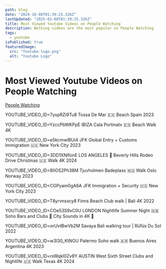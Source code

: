 ```yaml
---
path: blog
date: "2024-10-08T01:39:25.326Z"
lastUpdated: "2025-02-08T01:39:25.326Z"
title: Most Viewed Youtube Videos on People Watching
description: Walking videos are the most popular on People Watching
tags:
  - youtube
isPublished: true
featuredImage:
  src: "Youtube-logo.png"
  alt: "Youtube Logo"
---
```


# Most Viewed Youtube Videos on People Watching

[People Watching](https://www.youtube.com/channel/UCzLPnJlM_5IEe2djVMB2jLA)

YOUTUBE_VIDEO_ID=7yspRZi9Tu8
Tossa De Mar 🇪🇸 Beach Spain 2023

YOUTUBE_VIDEO_ID=YzccPbWKPpE
IBIZA Cala Portinatx 🇪🇸 Beach Walk 4K

YOUTUBE_VIDEO_ID=e5kcmwlBUi4
JFK Global Entry + Customs Immigration 🇺🇸 New York City 2023

YOUTUBE_VIDEO_ID=3DD1XNIfonE
LOS ANGELES 🎄 Beverly Hills Rodeo Drive Christmas 🇺🇸 Walk 4K 2024

YOUTUBE_VIDEO_ID=8IIOS2Ph38M
Tjuvholmen Badeplass 🇳🇴 Walk Oslo Norway 2023

YOUTUBE_VIDEO_ID=CGPyam0gA6A
JFK Immigration + Security 🇺🇸 New York City 2023

YOUTUBE_VIDEO_ID=T8yrvnsxcy8
Finns Beach Club walk | Bali 4K 2022

YOUTUBE_VIDEO_ID=COe53S9xC0U
LONDON Nightlife Summer Night 🇬🇧 Soho Bars and Clubs 🚶 City Sounds in 4K 🏴󠁧󠁢󠁥󠁮󠁧󠁿

YOUTUBE_VIDEO_ID=orUvtBwVb2M
Savaya Bali walking tour | Rüfüs Du Sol 2022

YOUTUBE_VIDEO_ID=w3l30_KtNOU
Palermo Soho walk 🇦🇷 Buenos Aires Argentina 4K 2023

YOUTUBE_VIDEO_ID=rsWqkl0Zv8Y
AUSTIN West Sixth Street Clubs and Nightlife 🇺🇸 Walk Texas 4K 2024
